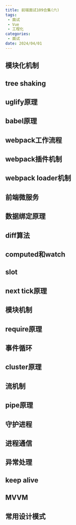 ```yaml
---
title: 前端面试109合集(六)
tags: 
 - 面试
 - Vue
 - 工程化
categories:
 - 面试
date: 2024/04/01
---
```


## 模块化机制

## tree shaking

## uglify原理

## babel原理

## webpack工作流程

## webpack插件机制

## webpack loader机制

## 前端微服务

## 数据绑定原理

## diff算法

## computed和watch

## slot

## next tick原理

## 模块机制

## require原理

## 事件循环

## cluster原理

## 流机制

## pipe原理

## 守护进程

## 进程通信

## 异常处理

## keep alive

## MVVM

## 常用设计模式


